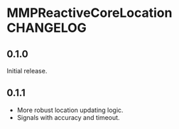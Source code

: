 # MMPReactiveCoreLocation CHANGELOG

## 0.1.0

Initial release.

## 0.1.1

* More robust location updating logic.
* Signals with accuracy and timeout.

